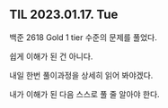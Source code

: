 ## TIL 2023.01.17. Tue

백준 2618 Gold 1 tier 수준의 문제를 풀었다.

쉽게 이해가 된 건 아니다. 

내일 한번 풀이과정을 상세히 읽어 봐야겠다.

내가 이해가 된 다음 스스로 풀 줄 알아야 한다.